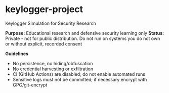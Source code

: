 # keylogger-project
Keylogger Simulation for Security Research  

**Purpose:** Educational research and defensive security learning only
**Status:** Private - not for public distribution. Do not run on systems you do not own or without explicit, recorded consent

**Guidelines**
- No persistence, no hiding/obfuscation
- No credential harvesting or exfiltration
- CI (GitHub Actions) are disabled; do not enable automated runs
- Sensitive logs must not be committed; if necessary encrypt with GPG/git-encrypt